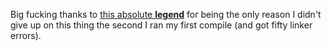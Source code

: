Big fucking thanks to [this absolute __legend__](https://learnopengl.com) for being the only reason I didn't give up on this thing the second I ran my first compile (and got fifty linker errors).
